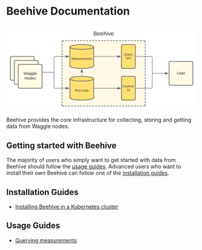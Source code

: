 # Beehive Documentation

<img width="720px" src="./images/beehive-overview.svg">

Beehive provides the core infrastructure for collecting, storing and getting data from Waggle nodes.

## Getting started with Beehive

The majority of users who simply want to get started with data from Beehive should follow the [usage guides](#usage-guides). Advanced users who want to install their own Beehive can follow one of the [installation guides](#installation-guides).

## Installation Guides

* [Installing Beehive in a Kubernetes cluster](./installing-beehive-in-a-kubernetes-cluster.md)

## Usage Guides

* [Querying measurements](./querying-measurements.md)
